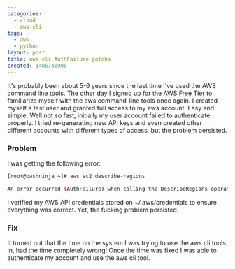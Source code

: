 ```yaml
---
categories:
  - cloud
  - aws-cli
tags:
  - aws
  - python
layout: post
title: aws cli AuthFailure gotcha
created: 1485746900
---
```


It's probably been about 5-6 years since the last time I've used the AWS command line tools. The other day I signed up for the <a href="https://aws.amazon.com/free/" target="_blank">AWS Free Tier</a> to familiarize myself with the aws command-line tools once again. I created myself a test user and granted full access to my aws account. Easy and simple. Well not so fast, initially my user account failed to authenticate properly.  I tried re-generating new API keys and even created other different accounts with different types of access, but the problem persisted.

### Problem

I was getting the following error:

```bash
[root@bashninja ~]# aws ec2 describe-regions

An error occurred (AuthFailure) when calling the DescribeRegions operation: AWS was not able to validate the provided access credentials
```

I verified my AWS API credentials stored on ~/.aws/credentials to ensure everything was correct. Yet, the fucking problem persisted.

### Fix

It turned out that the time on the system I was trying to use the aws cli tools in, had the time completely wrong! Once the time was fixed I was able to authenticate my account and use the aws cli tool.
